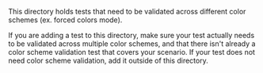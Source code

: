 This directory holds tests that need to be validated across different color schemes (ex. forced colors mode).

If you are adding a test to this directory, make sure your test actually needs to be validated across multiple color schemes, and that there isn't already a color scheme validation test that covers your scenario. If your test does not need color scheme validation, add it outside of this directory.